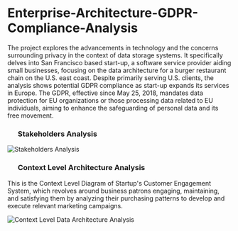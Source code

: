 # Enterprise-Architecture-GDPR-Compliance-Analysis

The project explores the advancements in technology and the concerns surrounding privacy in the context of data storage systems. It specifically delves into San Francisco based start-up, a software service provider aiding small businesses, focusing on the data architecture for a burger restaurant chain on the U.S. east coast. Despite primarily serving U.S. clients, the analysis shows potential GDPR compliance as start-up expands its services in Europe. The GDPR, effective since May 25, 2018, mandates data protection for EU organizations or those processing data related to EU individuals, aiming to enhance the safeguarding of personal data and its free movement.

###  &nbsp;&nbsp;&nbsp;&nbsp;&nbsp; Stakeholders Analysis
 ![Stakeholders Analysis](https://github.com/VibhaK93/Enterprise-Architecture-GDPR-Compliance-Analysis/assets/146596962/c0427edd-a60e-4e33-a5ea-b389885474cb)


 ###  &nbsp;&nbsp;&nbsp;&nbsp;&nbsp; Context Level Architecture Analysis

This is the Context Level Diagram of Startup's Customer Engagement System, which revolves around business patrons engaging, maintaining, and satisfying them by analyzing their purchasing patterns to develop and execute relevant marketing campaigns.

![Context Level Data Architecture Analysis](https://github.com/VibhaK93/Enterprise-Architecture-GDPR-Compliance-Analysis/assets/146596962/655c3245-ae1a-4e2e-898d-16a009fbf155)
